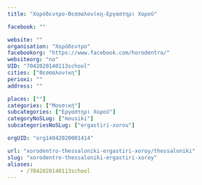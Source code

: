 ```yaml
---
title: "Χορόδεντρο-Θεσσαλονίκη-Εργαστηρι Χορού"

facebook: ""

website: ""
organisation: "Χορόδεντρο"
facebookorg: "https://www.facebook.com/horodentro/"
websiteorg: "no"
UID: "7042020140113school"
cities: ["Θεσσαλονίκη"]
perioxi: ""
address: ""

places: [""]
categories: ["Μουσική"]
subcategories: ["Εργαστηρι Χορού"]
categoryNoSLug: ["mousiki"]
subcategoriesNoSLug: ["ergastiri-xorou"]

orgUID: "org14042020001414"

url: "xorodentro-thessaloniki-ergastiri-xoroy/thessaloniki"
slug: "xorodentro-thessaloniki-ergastiri-xoroy"
aliases:
    - /7042020140113school
---
```






